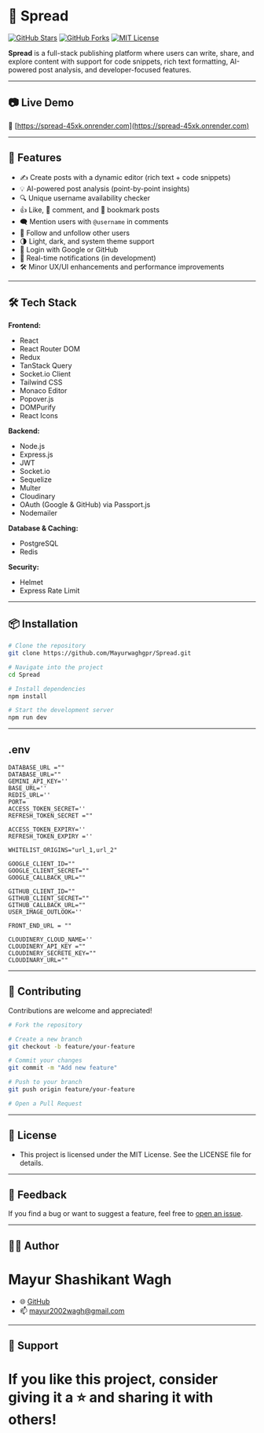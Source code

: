 # 📰 Spread

[![GitHub Stars](https://img.shields.io/github/stars/Mayurwaghgpr/Spread?style=social)](https://github.com/Mayurwaghgpr/Spread/stargazers)
[![GitHub Forks](https://img.shields.io/github/forks/Mayurwaghgpr/Spread?style=social)](https://github.com/Mayurwaghgpr/Spread/network/members)
[![MIT License](https://img.shields.io/github/license/Mayurwaghgpr/Spread)](LICENSE)

**Spread** is a full-stack publishing platform where users can write, share, and explore content with support for code snippets, rich text formatting, AI-powered post analysis, and developer-focused features.

---

## 📷 Live Demo

🔗 [https://spread-45xk.onrender.com](https://spread-45xk.onrender.com)

---

## 🚀 Features

- ✍️ Create posts with a dynamic editor (rich text + code snippets)
- 💡 AI-powered post analysis (point-by-point insights)
- 🔍 Unique username availability checker
- 👍 Like, 💬 comment, and 🔖 bookmark posts
- 🗨️ Mention users with `@username` in comments
- 👥 Follow and unfollow other users
- 🌗 Light, dark, and system theme support
- 🔐 Login with Google or GitHub
- 🔔 Real-time notifications (in development)
- 🛠️ Minor UX/UI enhancements and performance improvements

---

## 🛠️ Tech Stack

**Frontend:**

- React
- React Router DOM
- Redux
- TanStack Query
- Socket.io Client
- Tailwind CSS
- Monaco Editor
- Popover.js
- DOMPurify
- React Icons

**Backend:**

- Node.js
- Express.js
- JWT
- Socket.io
- Sequelize
- Multer
- Cloudinary
- OAuth (Google & GitHub) via Passport.js
- Nodemailer

**Database & Caching:**

- PostgreSQL
- Redis

**Security:**

- Helmet
- Express Rate Limit
---
## 📦 Installation

```bash
# Clone the repository
git clone https://github.com/Mayurwaghgpr/Spread.git

# Navigate into the project
cd Spread

# Install dependencies
npm install

# Start the development server
npm run dev
```
---
## .env
```
DATABASE_URL =""
DATABASE_URL=""
GEMINI_API_KEY=''
BASE_URL=''
REDIS_URL=''
PORT=
ACCESS_TOKEN_SECRET=''
REFRESH_TOKEN_SECRET =""

ACCESS_TOKEN_EXPIRY=''
REFRESH_TOKEN_EXPIRY =''

WHITELIST_ORIGINS="url_1,url_2"

GOOGLE_CLIENT_ID=""
GOOGLE_CLIENT_SECRET=""
GOOGLE_CALLBACK_URL=""

GITHUB_CLIENT_ID=""
GITHUB_CLIENT_SECRET=""
GITHUB_CALLBACK_URL=""
USER_IMAGE_OUTLOOK=''

FRONT_END_URL = ""

CLOUDINERY_CLOUD_NAME=''
CLOUDINERY_API_KEY =""
CLOUDINERY_SECRETE_KEY=""
CLOUDINARY_URL=""
```
---
## 🤝 Contributing
  Contributions are welcome and appreciated!
  ```bash
# Fork the repository

# Create a new branch
git checkout -b feature/your-feature

# Commit your changes
git commit -m "Add new feature"

# Push to your branch
git push origin feature/your-feature

# Open a Pull Request
```
---
## 📄 License
- This project is licensed under the MIT License. See the LICENSE file for details.
---
## 📢 Feedback
If you find a bug or want to suggest a feature, feel free to [open an issue](https://github.com/Mayurwaghgpr/Spread/issues).

---
## 🙋‍♂️ Author
# Mayur Shashikant Wagh
- 🌐 [GitHub](https://github.com/Mayurwaghgpr)
- 📫 mayur2002wagh@gmail.com

---

## 🙌 Support
# If you like this project, consider giving it a ⭐️ and sharing it with others!
